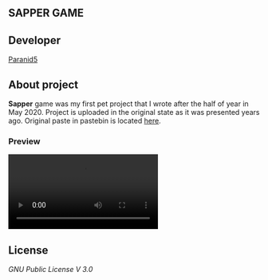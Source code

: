 **SAPPER GAME**
---------------

## **Developer**
[Paranid5](https://github.com/dinaraparanid)

## **About project**
**Sapper** game was my first pet project that I wrote after the half of year in May 2020.
Project is uploaded in the original state as it was presented years ago.
Original paste in pastebin is located [here](https://pastebin.com/6ezUJVb1).

### **Preview**
![preview](preview.mp4)

## **License**
*GNU Public License V 3.0*
